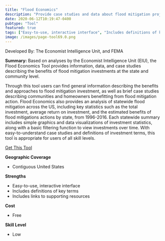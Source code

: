 ```yaml
---
title: "Flood Economics"
description: "Provide case studies and data about flood mitigation projects and efforts across the US between 1996-2016"
date: 2020-06-12T10:19:47-0400
pubtype: "Tool"
featured: true
tags: ["Easy-to-use, interactive interface", "Includes definitions of key terms", "Includes links to supporting resources"]
image: /images/page-tool69.0.png
---
```

Developed By: The Economist Intelligence Unit, and FEMA

**Summary:** Based on analyses by the Economist Intelligence Unit (EIU), the Flood Economics Tool provides information, data, and case studies describing the benefits of flood mitigation investments at the state and community level. 

Through this tool users can find general information describing the benefits and approaches to flood mitigation investment, as well as brief case studies describing communities and homeowners benefitting from flood mitigation action. Flood Economics also provides an analysis of statewide flood mitigation across the US, including key statistics such as the total investment, average return on investment, and the estimated benefits of flood mitigations actions by state, from 1996-2016.  Each statewide summary includes simple graphics and data visualizations of investment statistics, along with a basic filtering function to view investments over time. With easy-to-understand case studies and definitions of investment terms, this tool is appropriate for users of all skill levels.

<a href="https://floodeconomics.com/" target="_blank">Get This Tool</a>

__**Geographic Coverage**__
- Contiguous United States

__**Strengths**__
-  Easy-to-use, interactive interface
-   Includes definitions of key terms
-   Includes links to supporting resources

__**Cost**__
- Free

__**Skill Level**__
- Low
